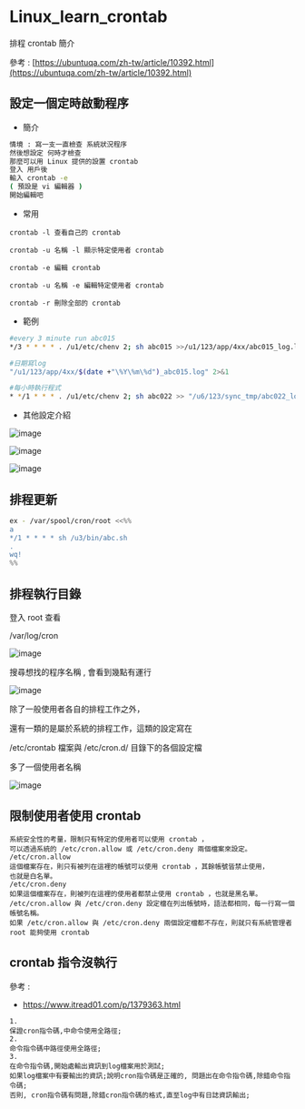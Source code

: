 # Linux_learn_crontab
排程 crontab 簡介

參考 : [https://ubuntuqa.com/zh-tw/article/10392.html](https://ubuntuqa.com/zh-tw/article/10392.html)

設定一個定時啟動程序
---

- 簡介

```bash
情境 : 寫一支一直檢查 系統狀況程序 
然後想設定 何時才檢查
那麼可以用 Linux 提供的設置 crontab 
登入 用戶後
輸入 crontab -e 
( 預設是 vi 編輯器 )
開始編輯吧 
```

- 常用

```
crontab -l 查看自己的 crontab

crontab -u 名稱 -l 顯示特定使用者 crontab

crontab -e 編輯 crontab

crontab -u 名稱 -e 編輯特定使用者 crontab

crontab -r 刪除全部的 crontab
```

- 範例

```bash
#every 3 minute run abc015
*/3 * * * * . /u1/etc/chenv 2; sh abc015 >>/u1/123/app/4xx/abc015_log.log 2>&1

#日期寫log
"/u1/123/app/4xx/$(date +"\%Y\%m\%d")_abc015.log" 2>&1

#每小時執行程式
* */1 * * * . /u1/etc/chenv 2; sh abc022 >> "/u6/123/sync_tmp/abc022_log/$(date +"\%Y\%m\%d")_abc022.log" 2>&1
```

- 其他設定介紹

![image](https://user-images.githubusercontent.com/96226780/202190474-582f9878-505c-421b-9f0d-52c856cb9b72.png)

![image](https://user-images.githubusercontent.com/96226780/202190507-af496c80-f9ae-44f2-878f-ac79615a8f96.png) 
    
![image](https://user-images.githubusercontent.com/96226780/202190584-e57199c2-14b8-4c05-a014-6be60d546ea9.png)
   
排程更新
---

```bash
ex - /var/spool/cron/root <<%%
a
*/1 * * * * sh /u3/bin/abc.sh
.
wq!
%%
```

排程執行目錄
---
    
登入 root 查看 
    
/var/log/cron
    
![image](https://user-images.githubusercontent.com/96226780/202191423-dd4675c3-d985-4839-a829-30738f071719.png)

搜尋想找的程序名稱 , 會看到幾點有運行

![image](https://user-images.githubusercontent.com/96226780/202191462-adabed4b-2fab-4879-bcf4-14285b545446.png)
    

除了⼀般使⽤者各⾃的排程⼯作之外，

還有⼀類的是屬於系統的排程⼯作，這類的設定寫在

/etc/crontab 檔案與 /etc/cron.d/ ⽬錄下的各個設定檔

多了⼀個使⽤者名稱

![image](https://user-images.githubusercontent.com/96226780/202193059-c4035a2a-4053-4bac-ba56-b6b5055b64ce.png)


限制使⽤者使⽤ crontab
---

```
系統安全性的考量，限制只有特定的使⽤者可以使⽤ crontab ，
可以透過系統的 /etc/cron.allow 或 /etc/cron.deny 兩個檔案來設定。
/etc/cron.allow
這個檔案存在，則只有被列在這裡的帳號可以使⽤ crontab ，其餘帳號皆禁⽌使⽤，
也就是⽩名單。
/etc/cron.deny
如果這個檔案存在，則被列在這裡的使⽤者都禁⽌使⽤ crontab ，也就是⿊名單。
/etc/cron.allow 與 /etc/cron.deny 設定檔在列出帳號時，語法都相同，每⼀⾏寫⼀個帳號名稱。
如果 /etc/cron.allow 與 /etc/cron.deny 兩個設定檔都不存在，則就只有系統管理者
root 能夠使⽤ crontab
```

crontab 指令沒執行
---

參考 :

* https://www.itread01.com/p/1379363.html

```
1. 
保證cron指令碼,中命令使用全路徑;
2. 
命令指令碼中路徑使用全路徑;
3. 
在命令指令碼,開始處輸出資訊到log檔案用於測試;
如果log檔案中有要輸出的資訊;說明cron指令碼是正確的, 問題出在命令指令碼,除錯命令指令碼;
否則, cron指令碼有問題,除錯cron指令碼的格式,直至log中有日誌資訊輸出;
```

